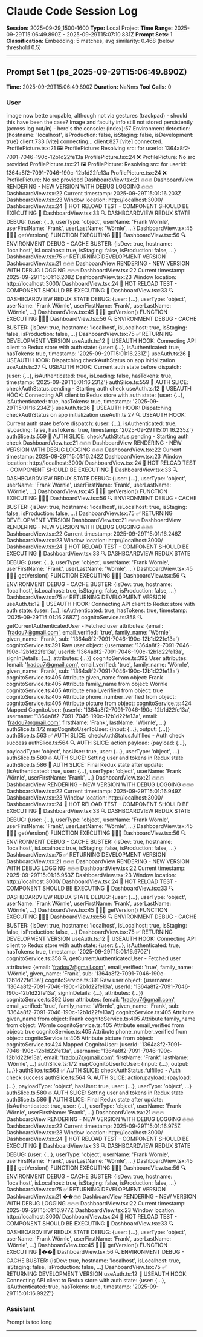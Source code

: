 # Claude Code Session Log

**Session:** 2025-09-29_1500-1600
**Type:** Local Project
**Time Range:** 2025-09-29T15:06:49.890Z - 2025-09-29T15:07:10.831Z
**Prompt Sets:** 1
**Classification:** Embedding: 5 matches, avg similarity: 0.468 (below threshold 0.5)

---

## Prompt Set 1 (ps_2025-09-29T15:06:49.890Z)

**Time:** 2025-09-29T15:06:49.890Z
**Duration:** NaNms
**Tool Calls:** 0

### User

image now bette cropable, although not via gestures (trackpad) - should this have been the case? Image and faculty info still not stored persistently (across log out/in) - here's the console: (index):57 Environment detection: {hostname: 'localhost', isProduction: false, isStaging: false, isDevelopment: true}
client:733 [vite] connecting...
client:827 [vite] connected.
ProfilePicture.tsx:21 🖼️ ProfilePicture: Resolving src:  for userId: 1364a8f2-7091-7046-190c-12b1d22fe13a
ProfilePicture.tsx:24 ❌ ProfilePicture: No src provided
ProfilePicture.tsx:21 🖼️ ProfilePicture: Resolving src:  for userId: 1364a8f2-7091-7046-190c-12b1d22fe13a
ProfilePicture.tsx:24 ❌ ProfilePicture: No src provided
DashboardView.tsx:21 🔥🔥🔥 DashboardView RENDERING - NEW VERSION WITH DEBUG LOGGING 🔥🔥🔥
DashboardView.tsx:22 Current timestamp: 2025-09-29T15:01:16.203Z
DashboardView.tsx:23 Window location: http://localhost:3000/
DashboardView.tsx:24 🚨 HOT RELOAD TEST - COMPONENT SHOULD BE EXECUTING 🚨
DashboardView.tsx:33 🔍 DASHBOARDVIEW REDUX STATE DEBUG: {user: {…}, userType: 'object', userName: 'Frank Wörnle', userFirstName: 'Frank', userLastName: 'Wörnle', …}
DashboardView.tsx:45 🚀🚀🚀 getVersion() FUNCTION EXECUTING 🚀🚀🚀
DashboardView.tsx:56 🔍 ENVIRONMENT DEBUG - CACHE BUSTER: {isDev: true, hostname: 'localhost', isLocalhost: true, isStaging: false, isProduction: false, …}
DashboardView.tsx:75 ✅ RETURNING DEVELOPMENT VERSION
DashboardView.tsx:21 🔥🔥🔥 DashboardView RENDERING - NEW VERSION WITH DEBUG LOGGING 🔥🔥🔥
DashboardView.tsx:22 Current timestamp: 2025-09-29T15:01:16.208Z
DashboardView.tsx:23 Window location: http://localhost:3000/
DashboardView.tsx:24 🚨 HOT RELOAD TEST - COMPONENT SHOULD BE EXECUTING 🚨
DashboardView.tsx:33 🔍 DASHBOARDVIEW REDUX STATE DEBUG: {user: {…}, userType: 'object', userName: 'Frank Wörnle', userFirstName: 'Frank', userLastName: 'Wörnle', …}
DashboardView.tsx:45 🚀🚀🚀 getVersion() FUNCTION EXECUTING 🚀🚀🚀
DashboardView.tsx:56 🔍 ENVIRONMENT DEBUG - CACHE BUSTER: {isDev: true, hostname: 'localhost', isLocalhost: true, isStaging: false, isProduction: false, …}
DashboardView.tsx:75 ✅ RETURNING DEVELOPMENT VERSION
useAuth.ts:12 🔗 USEAUTH HOOK: Connecting API client to Redux store with auth state: {user: {…}, isAuthenticated: true, hasTokens: true, timestamp: '2025-09-29T15:01:16.231Z'}
useAuth.ts:26 🚀 USEAUTH HOOK: Dispatching checkAuthStatus on app initialization
useAuth.ts:27 🔍 USEAUTH HOOK: Current auth state before dispatch: {user: {…}, isAuthenticated: true, isLoading: false, hasTokens: true, timestamp: '2025-09-29T15:01:16.231Z'}
authSlice.ts:559 🔄 AUTH SLICE: checkAuthStatus.pending - Starting auth check
useAuth.ts:12 🔗 USEAUTH HOOK: Connecting API client to Redux store with auth state: {user: {…}, isAuthenticated: true, hasTokens: true, timestamp: '2025-09-29T15:01:16.234Z'}
useAuth.ts:26 🚀 USEAUTH HOOK: Dispatching checkAuthStatus on app initialization
useAuth.ts:27 🔍 USEAUTH HOOK: Current auth state before dispatch: {user: {…}, isAuthenticated: true, isLoading: false, hasTokens: true, timestamp: '2025-09-29T15:01:16.235Z'}
authSlice.ts:559 🔄 AUTH SLICE: checkAuthStatus.pending - Starting auth check
DashboardView.tsx:21 🔥🔥🔥 DashboardView RENDERING - NEW VERSION WITH DEBUG LOGGING 🔥🔥🔥
DashboardView.tsx:22 Current timestamp: 2025-09-29T15:01:16.242Z
DashboardView.tsx:23 Window location: http://localhost:3000/
DashboardView.tsx:24 🚨 HOT RELOAD TEST - COMPONENT SHOULD BE EXECUTING 🚨
DashboardView.tsx:33 🔍 DASHBOARDVIEW REDUX STATE DEBUG: {user: {…}, userType: 'object', userName: 'Frank Wörnle', userFirstName: 'Frank', userLastName: 'Wörnle', …}
DashboardView.tsx:45 🚀🚀🚀 getVersion() FUNCTION EXECUTING 🚀🚀🚀
DashboardView.tsx:56 🔍 ENVIRONMENT DEBUG - CACHE BUSTER: {isDev: true, hostname: 'localhost', isLocalhost: true, isStaging: false, isProduction: false, …}
DashboardView.tsx:75 ✅ RETURNING DEVELOPMENT VERSION
DashboardView.tsx:21 🔥🔥🔥 DashboardView RENDERING - NEW VERSION WITH DEBUG LOGGING 🔥🔥🔥
DashboardView.tsx:22 Current timestamp: 2025-09-29T15:01:16.246Z
DashboardView.tsx:23 Window location: http://localhost:3000/
DashboardView.tsx:24 🚨 HOT RELOAD TEST - COMPONENT SHOULD BE EXECUTING 🚨
DashboardView.tsx:33 🔍 DASHBOARDVIEW REDUX STATE DEBUG: {user: {…}, userType: 'object', userName: 'Frank Wörnle', userFirstName: 'Frank', userLastName: 'Wörnle', …}
DashboardView.tsx:45 🚀🚀🚀 getVersion() FUNCTION EXECUTING 🚀🚀🚀
DashboardView.tsx:56 🔍 ENVIRONMENT DEBUG - CACHE BUSTER: {isDev: true, hostname: 'localhost', isLocalhost: true, isStaging: false, isProduction: false, …}
DashboardView.tsx:75 ✅ RETURNING DEVELOPMENT VERSION
useAuth.ts:12 🔗 USEAUTH HOOK: Connecting API client to Redux store with auth state: {user: {…}, isAuthenticated: true, hasTokens: true, timestamp: '2025-09-29T15:01:16.268Z'}
cognitoService.ts:358 🔍 getCurrentAuthenticatedUser - Fetched user attributes: {email: 'fradou7@gmail.com', email_verified: 'true', family_name: 'Wörnle', given_name: 'Frank', sub: '1364a8f2-7091-7046-190c-12b1d22fe13a'}
cognitoService.ts:391 Raw user object: {username: '1364a8f2-7091-7046-190c-12b1d22fe13a', userId: '1364a8f2-7091-7046-190c-12b1d22fe13a', signInDetails: {…}, attributes: {…}}
cognitoService.ts:392 User attributes: {email: 'fradou7@gmail.com', email_verified: 'true', family_name: 'Wörnle', given_name: 'Frank', sub: '1364a8f2-7091-7046-190c-12b1d22fe13a'}
cognitoService.ts:405 Attribute given_name from object: Frank
cognitoService.ts:405 Attribute family_name from object: Wörnle
cognitoService.ts:405 Attribute email_verified from object: true
cognitoService.ts:405 Attribute phone_number_verified from object: 
cognitoService.ts:405 Attribute picture from object: 
cognitoService.ts:424 Mapped CognitoUser: {userId: '1364a8f2-7091-7046-190c-12b1d22fe13a', username: '1364a8f2-7091-7046-190c-12b1d22fe13a', email: 'fradou7@gmail.com', firstName: 'Frank', lastName: 'Wörnle', …}
authSlice.ts:172 mapCognitoUserToUser: {input: {…}, output: {…}}
authSlice.ts:563 ✅ AUTH SLICE: checkAuthStatus.fulfilled - Auth check success
authSlice.ts:564 🔍 AUTH SLICE: action.payload: {payload: {…}, payloadType: 'object', hasUser: true, user: {…}, userType: 'object', …}
authSlice.ts:580 🔥 AUTH SLICE: Setting user and tokens in Redux state
authSlice.ts:586 🎯 AUTH SLICE: Final Redux state after update: {isAuthenticated: true, user: {…}, userType: 'object', userName: 'Frank Wörnle', userFirstName: 'Frank', …}
DashboardView.tsx:21 🔥🔥🔥 DashboardView RENDERING - NEW VERSION WITH DEBUG LOGGING 🔥🔥🔥
DashboardView.tsx:22 Current timestamp: 2025-09-29T15:01:16.949Z
DashboardView.tsx:23 Window location: http://localhost:3000/
DashboardView.tsx:24 🚨 HOT RELOAD TEST - COMPONENT SHOULD BE EXECUTING 🚨
DashboardView.tsx:33 🔍 DASHBOARDVIEW REDUX STATE DEBUG: {user: {…}, userType: 'object', userName: 'Frank Wörnle', userFirstName: 'Frank', userLastName: 'Wörnle', …}
DashboardView.tsx:45 🚀🚀🚀 getVersion() FUNCTION EXECUTING 🚀🚀🚀
DashboardView.tsx:56 🔍 ENVIRONMENT DEBUG - CACHE BUSTER: {isDev: true, hostname: 'localhost', isLocalhost: true, isStaging: false, isProduction: false, …}
DashboardView.tsx:75 ✅ RETURNING DEVELOPMENT VERSION
DashboardView.tsx:21 🔥🔥🔥 DashboardView RENDERING - NEW VERSION WITH DEBUG LOGGING 🔥🔥🔥
DashboardView.tsx:22 Current timestamp: 2025-09-29T15:01:16.953Z
DashboardView.tsx:23 Window location: http://localhost:3000/
DashboardView.tsx:24 🚨 HOT RELOAD TEST - COMPONENT SHOULD BE EXECUTING 🚨
DashboardView.tsx:33 🔍 DASHBOARDVIEW REDUX STATE DEBUG: {user: {…}, userType: 'object', userName: 'Frank Wörnle', userFirstName: 'Frank', userLastName: 'Wörnle', …}
DashboardView.tsx:45 🚀🚀🚀 getVersion() FUNCTION EXECUTING 🚀🚀🚀
DashboardView.tsx:56 🔍 ENVIRONMENT DEBUG - CACHE BUSTER: {isDev: true, hostname: 'localhost', isLocalhost: true, isStaging: false, isProduction: false, …}
DashboardView.tsx:75 ✅ RETURNING DEVELOPMENT VERSION
useAuth.ts:12 🔗 USEAUTH HOOK: Connecting API client to Redux store with auth state: {user: {…}, isAuthenticated: true, hasTokens: true, timestamp: '2025-09-29T15:01:16.970Z'}
cognitoService.ts:358 🔍 getCurrentAuthenticatedUser - Fetched user attributes: {email: 'fradou7@gmail.com', email_verified: 'true', family_name: 'Wörnle', given_name: 'Frank', sub: '1364a8f2-7091-7046-190c-12b1d22fe13a'}
cognitoService.ts:391 Raw user object: {username: '1364a8f2-7091-7046-190c-12b1d22fe13a', userId: '1364a8f2-7091-7046-190c-12b1d22fe13a', signInDetails: {…}, attributes: {…}}
cognitoService.ts:392 User attributes: {email: 'fradou7@gmail.com', email_verified: 'true', family_name: 'Wörnle', given_name: 'Frank', sub: '1364a8f2-7091-7046-190c-12b1d22fe13a'}
cognitoService.ts:405 Attribute given_name from object: Frank
cognitoService.ts:405 Attribute family_name from object: Wörnle
cognitoService.ts:405 Attribute email_verified from object: true
cognitoService.ts:405 Attribute phone_number_verified from object: 
cognitoService.ts:405 Attribute picture from object: 
cognitoService.ts:424 Mapped CognitoUser: {userId: '1364a8f2-7091-7046-190c-12b1d22fe13a', username: '1364a8f2-7091-7046-190c-12b1d22fe13a', email: 'fradou7@gmail.com', firstName: 'Frank', lastName: 'Wörnle', …}
authSlice.ts:172 mapCognitoUserToUser: {input: {…}, output: {…}}
authSlice.ts:563 ✅ AUTH SLICE: checkAuthStatus.fulfilled - Auth check success
authSlice.ts:564 🔍 AUTH SLICE: action.payload: {payload: {…}, payloadType: 'object', hasUser: true, user: {…}, userType: 'object', …}
authSlice.ts:580 🔥 AUTH SLICE: Setting user and tokens in Redux state
authSlice.ts:586 🎯 AUTH SLICE: Final Redux state after update: {isAuthenticated: true, user: {…}, userType: 'object', userName: 'Frank Wörnle', userFirstName: 'Frank', …}
DashboardView.tsx:21 🔥🔥🔥 DashboardView RENDERING - NEW VERSION WITH DEBUG LOGGING 🔥🔥🔥
DashboardView.tsx:22 Current timestamp: 2025-09-29T15:01:16.975Z
DashboardView.tsx:23 Window location: http://localhost:3000/
DashboardView.tsx:24 🚨 HOT RELOAD TEST - COMPONENT SHOULD BE EXECUTING 🚨
DashboardView.tsx:33 🔍 DASHBOARDVIEW REDUX STATE DEBUG: {user: {…}, userType: 'object', userName: 'Frank Wörnle', userFirstName: 'Frank', userLastName: 'Wörnle', …}
DashboardView.tsx:45 🚀🚀🚀 getVersion() FUNCTION EXECUTING 🚀🚀🚀
DashboardView.tsx:56 🔍 ENVIRONMENT DEBUG - CACHE BUSTER: {isDev: true, hostname: 'localhost', isLocalhost: true, isStaging: false, isProduction: false, …}
DashboardView.tsx:75 ✅ RETURNING DEVELOPMENT VERSION
DashboardView.tsx:21 ��🔥🔥 DashboardView RENDERING - NEW VERSION WITH DEBUG LOGGING 🔥🔥🔥
DashboardView.tsx:22 Current timestamp: 2025-09-29T15:01:16.977Z
DashboardView.tsx:23 Window location: http://localhost:3000/
DashboardView.tsx:24 🚨 HOT RELOAD TEST - COMPONENT SHOULD BE EXECUTING 🚨
DashboardView.tsx:33 🔍 DASHBOARDVIEW REDUX STATE DEBUG: {user: {…}, userType: 'object', userName: 'Frank Wörnle', userFirstName: 'Frank', userLastName: 'Wörnle', …}
DashboardView.tsx:45 🚀🚀🚀 getVersion() FUNCTION EXECUTING 🚀��🚀
DashboardView.tsx:56 🔍 ENVIRONMENT DEBUG - CACHE BUSTER: {isDev: true, hostname: 'localhost', isLocalhost: true, isStaging: false, isProduction: false, …}
DashboardView.tsx:75 ✅ RETURNING DEVELOPMENT VERSION
useAuth.ts:12 🔗 USEAUTH HOOK: Connecting API client to Redux store with auth state: {user: {…}, isAuthenticated: true, hasTokens: true, timestamp: '2025-09-29T15:01:16.992Z'}


### Assistant

Prompt is too long

---

